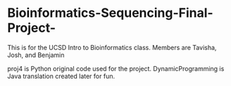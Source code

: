 # Bioinformatics-Sequencing-Final-Project-
This is for the UCSD Intro to Bioinformatics class. Members are Tavisha, Josh, and Benjamin

proj4 is Python original code used for the project.
DynamicProgramming is Java translation created later for fun.
